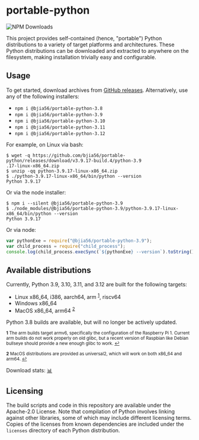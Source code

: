 # portable-python

![NPM Downloads](https://img.shields.io/npm/dm/%40bjia56%2Fportable-python)

This project provides self-contained (hence, "portable") Python distributions to a variety of target platforms and architectures. These Python distributions can be downloaded and extracted to anywhere on the filesystem, making installation trivially easy and configurable.

## Usage

To get started, download archives from [GitHub releases](https://github.com/bjia56/portable-python/releases). Alternatively, use any of the following installers:
- `npm i @bjia56/portable-python-3.8`
- `npm i @bjia56/portable-python-3.9`
- `npm i @bjia56/portable-python-3.10`
- `npm i @bjia56/portable-python-3.11`
- `npm i @bjia56/portable-python-3.12`

For example, on Linux via bash:
```
$ wget -q https://github.com/bjia56/portable-python/releases/download/v3.9.17-build.4/python-3.9
.17-linux-x86_64.zip
$ unzip -qq python-3.9.17-linux-x86_64.zip
$ ./python-3.9.17-linux-x86_64/bin/python --version
Python 3.9.17
```

Or via the node installer:
```
$ npm i --silent @bjia56/portable-python-3.9
$ ./node_modules/@bjia56/portable-python-3.9/python-3.9.17-linux-x86_64/bin/python --version
Python 3.9.17
```

Or via node:
```js
var pythonExe = require("@bjia56/portable-python-3.9");
var child_process = require("child_process");
console.log(child_process.execSync(`${pythonExe} --version`).toString());
```

## Available distributions

Currently, Python 3.9, 3.10, 3.11, and 3.12 are built for the following targets:
- Linux x86_64, i386, aarch64, arm <sup id="a1">[1](#f1)</sup>, riscv64
- Windows x86_64
- MacOS x86_64, arm64 <sup id="a2">[2](#f2)</sup>

Python 3.8 builds are available, but will no longer be actively updated.

<sub><b id="f1">1</b> The arm builds target armv6, specifically the configuration of the Raspberry Pi 1. Current arm builds do not work properly on old glibc, but a recent version of Raspbian like Debian bullseye should provide a new enough glibc to work. [↩](#a1)</sub>

<sub><b id="f2">2</b> MacOS distributions are provided as universal2, which will work on both x86_64 and arm64. [↩](#a2)</sub>

Download stats: <a href="https://bjia56.github.io/portable-python/">📊</a>

## Licensing

The build scripts and code in this repository are available under the Apache-2.0 License. Note that compilation of Python involves linking against other libraries, some of which may include different licensing terms. Copies of the licenses from known dependencies are included under the `licenses` directory of each Python distribution.

